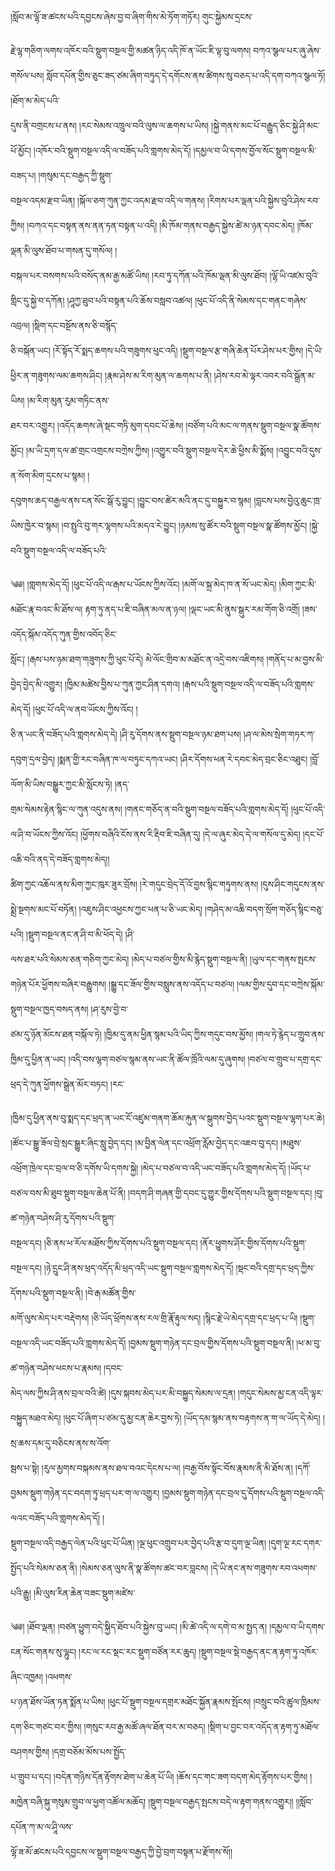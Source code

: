 ﻿  
།སློབ་མ་ལྷོ་ཟ་ཚངས་པའི་དབྱངས་ཞེས་བྱ་བ་ཞིག་གིས་མེ་ཏོག་གཏོར། གུང་སྐྱེམས་དྲངས་  
  
རྗེ་ལྷ་གཅིག་ལགས་འཁོར་བའི་སྡུག་བསྔལ་གྱི་མཚན་ཉིད་འདི་ཁོ་ན་ཡོང་ཇི་ལྟ་བུ་ལགས། བཀའ་སྩལ་པར་ཞུ་ཞེས་གསོལ་པས། སློབ་དཔོན་གྱིས་ཅུང་ཟད་ཙམ་ཞིག་བཏུད་དེ་དགོངས་ནས་ཚིགས་སུ་བཅད་པ་འདི་དག་བཀའ་སྩལ་ཏོ། །ཐོག་མ་མེད་པའི་  
དུས་ནི་བགྲངས་པ་ནས། །རང་སེམས་འཁྲུལ་བའི་ལུས་ལ་ཆགས་པ་ཡིས། །སྐྱེ་གནས་མང་པོ་བརྒྱུད་ཅིང་སྐྱེ་ཤི་མང་པོ་མྱོང། །འཁོར་བའི་སྡུག་བསྔལ་འདི་ལ་བཟོད་པའི་གླགས་མེད་དོ། །དམྱལ་བ་ཡི་དགས་བྱོལ་སོང་སྡུག་བསྔལ་མི་བཟད་པ། །གསུམ་དང་བརྒྱད་ཀྱི་སྡུག་  
བསྔལ་འདམ་རྫབ་ཡིན། །སྐོལ་ཅག་ཀུན་ཀྱང་འདམ་རྫབ་འདི་ལ་གནས། །རིགས་པར་ལྡན་པའི་སྐྱེས་བུའི་ཤེས་རབ་ཀྱིས། །བཀའ་དང་བསྟན་ནས་ནན་ཏན་བསྟན་པ་འདི། །མི་ཁོམ་གནས་བརྒྱད་སྐྱེས་ཚེ་མ་ཉན་དབང་མེད། །ཁོམ་ལྡན་མི་ལུས་ཐོབ་པ་གསན་དུ་གསོལ། །  
བསྐལ་པར་བསགས་པའི་བསོད་ནམ་རྒྱ་མཚོ་ཡིས། །རབ་ཏུ་དཀོན་པའི་ཁོམ་ལྡན་མི་ལུས་ཐོབ། །ལྷོ་ཡི་འཛམ་བུའི་གླིང་དུ་སྐྱེ་བ་དཀོན། །ཤཱཀྱ་ཐུབ་པའི་བསྟན་པའི་ཆོས་བསླབ་འཚལ། །ཕུང་པོ་འདི་ནི་སེམས་དང་གནང་གཞེས་འབྲལ། །སྡིག་དང་བསྔོས་ནས་ཅི་བསྙོད་  
ཅི་བསྐོན་ཡང། །རོ་སྟོད་རོ་སྨད་ཆགས་པའི་གཟུགས་ཕུང་འདི། །སྡུག་བསྔལ་རྩ་གཞི་ཆེན་པོར་ཤེས་པར་གྱིས། །དེ་ཡི་ཕྱིར་ན་གཟུགས་ལམ་ཆགས་ཤིང། །རྣམ་ཤེས་མ་རིག་མུན་ལ་ཆགས་པ་ནི། །ཤེས་རབ་མེ་ལྟར་འབར་བའི་སྒྲོན་མ་ཡིས། །མ་རིག་མུན་རུམ་གཏིང་ནས་  
ཐར་བར་འགྱུར། །འདོད་ཆགས་ཞེ་སྡང་གཏི་མུག་དབང་པོ་ཆེས། །བཙོག་པའི་མང་ལ་གནས་སྡུག་བསྔལ་སྣ་ཚོགས་མྱོང། །མ་ཡི་དྲག་དལ་ཚ་གྲང་འགྲངས་བཀྲེས་ཀྱིས། །འགྱུར་བའི་སྡུག་བསྔལ་དེར་ཆེ་ཕྱིས་མི་སྨོས། །འབྱུང་བའི་དུས་ན་སོག་མིག་དྲངས་པ་སྙམ། །  
དབུགས་ཆད་བརྒྱལ་ནས་ངན་སོང་སྒོ་རུ་བྱུང། །བྱུང་བས་ཚེར་མའི་ནང་དུ་བསྐྱུར་བ་སྙམ། །བླངས་པས་བྱེའུ་ཆུང་ཁྲ་ཡིས་ཁྱེར་བ་སྙམ། །བ་སྤུའི་བུ་གར་ལྷགས་པའི་མདའ་རེ་བྱུང། །ཉམས་སུ་ཚོར་བའི་སྡུག་བསྔལ་སྣ་ཚོགས་མྱོང། །སྐྱེ་བའི་སྡུག་བསྔལ་འདི་ལ་བཟོད་པའི་  
  
༄༅། །གླགས་མེད་དོ། །ཕུང་པོ་འདི་ལ་རྒས་པ་ཡོངས་ཀྱིས་འོང། །མགོ་ལ་སྐྲ་མེད་ཁ་ན་སོ་ཡང་མེད། །མིག་ཀྱང་མི་མཐོང་རྣ་བའང་མི་ཐོས་ལ། རྟག་ཏུ་ནད་པ་ཇི་བཞིན་མལ་ན་ཉལ། །ལྡང་ཡང་མི་ནུས་སྒུར་རམ་གོག་ཅི་འགྲོ། །ཟས་འདོད་སྐོམ་འདོད་ཀུན་གྱིས་འབོད་ཅིང་  
སློང༑ །རྒས་པས་ཉམ་ཐག་གཟུགས་ཀྱི་ཕུང་པོ་དེ། མེ་ལོང་གྲིབ་མ་མཐོང་ན་འདྲེ་བས་འཇིགས། །གནོད་པ་མ་བྱས་མི་བྱེད་བྱེད་མི་འགྱུར། །ཁྱིམ་མཚེས་བྱིས་པ་ཀུན་ཀྱང་ཤིན་དགའ། །རྒས་པའི་སྡུག་བསྔལ་འདི་ལ་བཟོད་པའི་གླགས་མེད་དོ། །ཕུང་པོ་འདི་ལ་ནབ་ཡོངས་ཀྱིས་འོང། །  
ཅི་ན་ཡང་ནི་བཟོད་པའི་གླགས་མེད་དེ། །ཤི་རུ་དོགས་ནས་སྡུག་བསྔལ་ཉམ་ཐག་པས། །ཤ་ལ་མེས་སྲེག་གཏར་ཀ་དབུག་དྲལ་བྱེད། །སྨན་གྱི་རང་བཞིན་ཁ་ལ་བཏུང་དཀའ་ཡང། །ཤིར་དོགས་ཕན་རེ་དབང་མེད་བྲང་ཅིང་འཐུང། །བློ་ལོག་མི་ཡིས་བསྒྱུར་ཀྱང་མི་སློངས་ཏེ། །ནད་  
གྲམ་སེམས་རྟེན་སྙིང་ལ་ཀུན་འདུས་ནས། །གནང་གཅོད་ན་བའི་སྡུག་བསྔལ་བཟོད་པའི་གླགས་མེད་དོ། །ཕུང་པོ་འདི་ལ་ཤི་བ་ཡོངས་ཀྱིས་འོང། །ཕྱོགས་བཞིའི་ངོས་ནས་རི་རྡིབ་ཇི་བཞིན་དུ། །དེ་ལ་ཞུར་མེད་དེ་ལ་གསོལ་དུ་མེད། །དང་པོ་འཆི་བའི་ནད་དེ་བཟོད་གླགས་མེད།།  
ཚིག་ཀྱང་འཆོལ་ནས་མིག་ཀྱང་ཁུར་ཟུར་བྲོས། །རེ་གདུང་བྲེད་དོ་འོ་བྱས་སྙིང་གཏུགས་ནས། །དུས་ཤིང་གདུངས་ནས་སྨྲེ་སྔགས་མང་པོ་བཏོན། །འཇུས་ཤིང་འཕྱངས་ཀྱང་ཕན་པ་ཅི་ཡང་མེད། །གཤེད་མ་འཆི་བདག་སྲོག་གཅོད་སྙིང་བཅུ་པའི། །སྡུག་བསྔལ་ནང་ན་ཤི་བ་མི་ཕོད་དེ། །ཤི་  
ལས་ཐར་པའི་སེམས་ཅན་གཅིག་ཀྱང་མེད། །མེད་པ་བཙལ་གྱིས་མི་རྙེད་སྡུག་བསྔལ་ནི། །ཡུལ་དང་གནས་སྤངས་གཉེན་པོར་ཕྱོགས་བཞིར་བརྒྱུགས། །སྒྱུ་དང་ཟོལ་གྱིས་བསླུས་ནས་འདོད་པ་བཙལ། །ལམ་གྱིས་དུབ་དང་བཀྲེས་སྐོམ་སྡུག་བསྔལ་ཁྱད་བསད་ནས། །ཤ་རུས་བྱེ་བ་  
ཙམ་དུ་ཉོན་མོངས་ཐན་བསྐོལ་ཏེ། །ཁྱིམ་དུ་ནམ་ཕྱིན་སྙམ་པའི་ཡིད་ཀྱིས་གདུང་བས་མྱོས། །གལ་ཏེ་རྙེད་པ་གྲུབ་ནས་ཁྱིམ་དུ་ཕྱིན་ན་ཡང། །འདི་བས་ལྷག་བཙལ་སྙམ་ནས་ཡང་ནི་ཚོལ་ཁྲོའི་ལམ་དུ་ཞུགས། །བཙལ་བ་གྲུབ་པ་དགྲ་དང་ཕྲད་དེ་ཀུན་ཕྱོགས་སྒྲེན་མོར་བཏང། །རང་  
  
།ཁྱིམ་དུ་ཕྱིན་ནས་བུ་སྨད་དང་ཕྲད་ན་ཡང་ངོ་འཛུམ་གནག་ཆོམ་རྐུན་ལ་སྒུགས་བྱེད་པའང་སྡུག་བསྔལ་ལྷག་པར་ཆེ། །ཚོང་པ་སྒྱུ་ཟོལ་བྲེ་སྲང་སྒྱུར་ཞིང་སླུ་བྱེད་དང། །མ་བྱིན་ལེན་དང་འཕྲོག་རློམ་བྱེད་དང་འཇབ་བུ་དང། །མཐུས་  
འཕྲོག་ཁྲེལ་དང་བྲལ་བ་ཅི་དགོས་ཡི་དགས་སྐྱེ། །མེད་པ་བཙལ་བ་འདི་ཡང་བཟོད་པའི་གླགས་མེད་དོ། །ཡོད་པ་བཙལ་བས་མི་ཐུབ་སྡུག་བསྔལ་ཆེན་པོ་ནི། །བདག་ཤི་གཞན་གྱི་དབང་དུ་གྱུར་གྱིས་དོགས་པའི་སྡུག་བསྔལ་དང། །བུ་ཚ་གཉེན་བཤེས་ཤི་རུ་དོགས་པའི་སྡུག་  
བསྔལ་དང། །ཅི་ནས་ཕ་རོལ་མཐོས་ཀྱིས་དོགས་པའི་སྡུག་བསྔལ་དང། །ནོར་ཕྱུགས་ཤོར་གྱིས་དོགས་པའི་སྡུག་བསྔལ་དང། །ཉེ་དྲུང་ཤི་ནས་ཕྲད་འདོད་མི་ཕྲད་འདི་ཡང་སྡུག་བསྔལ་གླགས་མེད་དོ། །སྡང་བའི་དགྲ་དང་ཕྲད་ཀྱིས་དོགས་པའི་སྡུག་བསྔལ་ནི། །བེ་རྒ་མཚོན་གྱིས་  
མགོ་ལུས་མེད་པར་བརྡེགས། །ཅི་ཡོད་ཕྲོགས་ནས་རལ་གྲི་རྣོ་རྟུལ་སད། །སྙིང་རྗེ་ཡེ་མེད་དགྲ་དང་ཕྲད་པ་ཡི། །སྡུག་བསྔལ་འདི་ཡང་བཟོད་པའི་གླགས་མེད་དོ། །བྱམས་སྡུག་གཉེན་དང་བྲལ་གྱིས་དོགས་པའི་སྡུག་བསྔལ་ནི། །ཕ་མ་བུ་ཚ་གཉེན་བཤེས་ཕངས་པ་རྣམས། །དབང་  
མེད་ལས་ཀྱིས་ཤི་ནས་བྲལ་བའི་ཚེ། །དུས་སྐབས་མེད་པར་མི་བསྐྱུད་སེམས་ལ་དྲན། །གདུང་སེམས་མྱ་ངན་འདི་ལྟར་བསྐྱུད་མཐའ་མེད། །ཕུང་པོ་ཞིག་པ་ཙམ་དུ་མྱ་ངན་ཆེར་བྱས་ཏེ། །ཡོད་དམ་སྙམ་ནས་བརྟགས་ན་ག་ལ་ཡོད་དེ་མེད། །སྲ་ཆས་དམ་དུ་བཅིངས་ནས་ས་འོག་  
སྦས་པ་སྟེ། །རུལ་མྱགས་བསྐམས་ནས་ཐལ་བའང་དེངས་པ་ལ། །བརྒྱ་བོས་སྟོང་བོས་རྣམས་ནི་མི་ཐོས་ན། །དཀོ་བྱམས་སྡུག་གཉེན་དང་བདག་ཏུ་ཕྲད་པར་ག་ལ་འགྱུར། །བྱམས་སྡུག་གཉེན་དང་བྲལ་དུ་དོགས་པའི་སྡུག་བསྔལ་འདི་ལའང་བཟོད་པའི་གླགས་མེད་དོ། །  
སྡུག་བསྔལ་འདི་བརྒྱད་ལེན་པའི་ཕུང་པོ་ཡིན། །ལྔ་ཕུང་འགྲུབ་པར་བྱེད་པའི་རྩ་བ་དུག་ལྔ་ཡིན། །དུག་ལྔ་རང་དགར་སྤྱོད་པའི་སེམས་ཅན་ནི། །སེམས་ཅན་ལུས་ནི་སྣ་ཚོགས་ཚང་བར་བླངས། །དེ་ཡི་ནང་ནས་གཟུགས་རབ་འཕགས་པའི་རྒྱུ། །མི་ལུས་རིན་ཆེན་བཟང་སྡུག་མཛེས་  
  
༄༅། །ཐོབ་ལྡན། །བཙན་ཕྱུག་བདེ་སྐྱིད་ཐོབ་པའི་སྐྱེས་བུ་ཡང། །མི་ཚེ་འདི་ལ་དགེ་བ་མ་སྤྱད་ན། །དམྱལ་བ་ཡི་དགས་ངན་སོང་གནས་སུ་ལྷུང། །རང་ལ་རང་སྡང་རང་སྡུག་བཙོན་རར་ཆུད། །སྡུག་བསྔལ་སྡེ་བརྒྱད་ནང་ན་རྟག་ཏུ་འཁོར་ཞིང་འཁྱམ། །འཕགས་  
པ་ཉན་ཐོས་ཡོན་ཏན་སྨོན་པ་ཡིས། །ཕུང་པོ་སྡུག་བསྔལ་དགྲར་མཐོང་སྐྱོན་རྣམས་སྤོངས། །བསྲུང་བའི་ཚུལ་ཁྲིམས་དག་ཅིང་གཙང་བར་གྱིས། །གསུང་རབ་རྒྱ་མཚོ་ཞལ་ཐོན་བར་མ་བཅད། །སྡིག་པ་བྱང་བར་འདོད་ན་རྟག་ཏུ་མཐོལ་བཤགས་གྱིས། །དགྲ་བཅོམ་མོས་པས་སྤྱོད་  
པ་གྲུབ་པ་དང། །བདེན་གཉིས་དོན་རྟོགས་ཐེག་པ་ཆེན་པོ་ཡི། །ཆོས་དང་གང་ཟག་བདག་མེད་རྟོགས་པར་གྱིས། །མཁྱེན་བཞི་སྐུ་གསུམ་གྲུབ་ལ་ཕྱག་འཚོལ་མཆོད། །སྡུག་བསྔལ་བརྒྱད་སྤངས་བདེ་ལ་རྟག་གནས་འགྱུར།། །།སློབ་དཔོན་ཀ་མ་ལ་ཤཱི་ལས་  
ལྷོ་ཟ་མོ་ཚངས་པའི་དབྱངས་ལ་སྡུག་བསྔལ་བརྒྱད་ཀྱི་བྱེ་བྲག་བསྟན་པ་རྫོགས་སོ།།  
  
  

